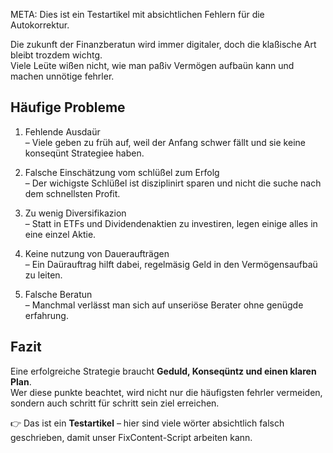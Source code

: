 META: Dies ist ein Testartikel mit absichtlichen Fehlern für die Autokorrektur.

Die zukunft der Finanzberatun wird immer digitaler, doch die klaßische Art bleibt trozdem wichtg.  
Viele Leüte wißen nicht, wie man paßiv Vermögen aufbaün kann und machen unnötige fehrler.

## Häufige Probleme

1. Fehlende Ausdaür  
   – Viele geben zu früh auf, weil der Anfang schwer fällt und sie keine konseqünt Strategiee haben.

2. Falsche Einschätzung vom schlüßel zum Erfolg  
   – Der wichigste Schlüßel ist disziplinirt sparen und nicht die suche nach dem schnellsten Profit.

3. Zu wenig Diversifikazion  
   – Statt in ETFs und Dividendenaktien zu investiren, legen einige alles in eine einzel Aktie.

4. Keine nutzung von Daueraufträgen  
   – Ein Daürauftrag hilft dabei, regelmäsig Geld in den Vermögensaufbaü zu leiten.

5. Falsche Beratun  
   – Manchmal verlässt man sich auf unseriöse Berater ohne genügde erfahrung.

## Fazit

Eine erfolgreiche Strategie braucht **Geduld, Konseqüntz und einen klaren Plan**.  
Wer diese punkte beachtet, wird nicht nur die häufigsten fehrler vermeiden, sondern auch schritt für schritt sein ziel erreichen.

👉 Das ist ein **Testartikel** – hier sind viele wörter absichtlich falsch geschrieben, damit unser FixContent-Script arbeiten kann.
